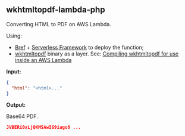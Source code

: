 ## wkhtmltopdf-lambda-php

Converting HTML to PDF on AWS Lambda. 

Using:

- [Bref](https://bref.sh/) + [Serverless Framework](https://serverless.com/) to deploy the function;
- [wkhtmltopdf](https://wkhtmltopdf.org/) binary as a layer. See: [Compiling wkhtmltopdf for use inside an AWS Lambda](https://tech.mybuilder.com/compiling-wkhtmltopdf-aws-lambda-with-bref-easier-than-you-think/)

**Input:**

````json
{
  "html": "<html>..."
}
````

**Output:**

Base64 PDF.

```json
JVBERi0xLjQKMSAwIG9iago8 ...
```
